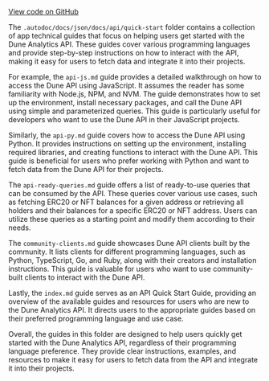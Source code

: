 [View code on GitHub](https://dune.com/.autodoc/docs/json/docs/api/quick-start)

The `.autodoc/docs/json/docs/api/quick-start` folder contains a collection of app technical guides that focus on helping users get started with the Dune Analytics API. These guides cover various programming languages and provide step-by-step instructions on how to interact with the API, making it easy for users to fetch data and integrate it into their projects.

For example, the `api-js.md` guide provides a detailed walkthrough on how to access the Dune API using JavaScript. It assumes the reader has some familiarity with Node.js, NPM, and NVM. The guide demonstrates how to set up the environment, install necessary packages, and call the Dune API using simple and parameterized queries. This guide is particularly useful for developers who want to use the Dune API in their JavaScript projects.

Similarly, the `api-py.md` guide covers how to access the Dune API using Python. It provides instructions on setting up the environment, installing required libraries, and creating functions to interact with the Dune API. This guide is beneficial for users who prefer working with Python and want to fetch data from the Dune API for their projects.

The `api-ready-queries.md` guide offers a list of ready-to-use queries that can be consumed by the API. These queries cover various use cases, such as fetching ERC20 or NFT balances for a given address or retrieving all holders and their balances for a specific ERC20 or NFT address. Users can utilize these queries as a starting point and modify them according to their needs.

The `community-clients.md` guide showcases Dune API clients built by the community. It lists clients for different programming languages, such as Python, TypeScript, Go, and Ruby, along with their creators and installation instructions. This guide is valuable for users who want to use community-built clients to interact with the Dune API.

Lastly, the `index.md` guide serves as an API Quick Start Guide, providing an overview of the available guides and resources for users who are new to the Dune Analytics API. It directs users to the appropriate guides based on their preferred programming language and use case.

Overall, the guides in this folder are designed to help users quickly get started with the Dune Analytics API, regardless of their programming language preference. They provide clear instructions, examples, and resources to make it easy for users to fetch data from the API and integrate it into their projects.
